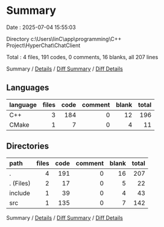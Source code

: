 # Summary

Date : 2025-07-04 15:55:03

Directory c:\\Users\\linC\\app\\programming\\C++ Project\\HyperChat\\ChatClient

Total : 4 files,  191 codes, 0 comments, 16 blanks, all 207 lines

Summary / [Details](details.md) / [Diff Summary](diff.md) / [Diff Details](diff-details.md)

## Languages
| language | files | code | comment | blank | total |
| :--- | ---: | ---: | ---: | ---: | ---: |
| C++ | 3 | 184 | 0 | 12 | 196 |
| CMake | 1 | 7 | 0 | 4 | 11 |

## Directories
| path | files | code | comment | blank | total |
| :--- | ---: | ---: | ---: | ---: | ---: |
| . | 4 | 191 | 0 | 16 | 207 |
| . (Files) | 2 | 17 | 0 | 5 | 22 |
| include | 1 | 39 | 0 | 4 | 43 |
| src | 1 | 135 | 0 | 7 | 142 |

Summary / [Details](details.md) / [Diff Summary](diff.md) / [Diff Details](diff-details.md)